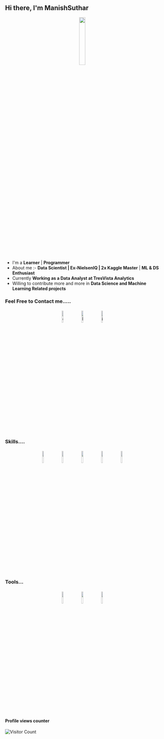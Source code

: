 ## Hi there, I'm ManishSuthar

<p align="center">
<img width="20%" src="https://img.icons8.com/ios-filled/96/000000/programming.png"/>
</p>


- I'm a **Learner** | **Programmer** 
- About me :- **Data Scientist | Ex-NielsenIQ | 2x Kaggle Master** | **ML & DS Enthusiast**
- Currently **Working as a Data Analyst at TresVista Analytics**
- Willing to contribute more and more in **Data Science and Machine Learning Related projects**


### Feel Free to Contact me.....

<p align="center">
	<a href="https://github.com/manishsuthar94"><img alt="github" width="10%" style="padding:5px" src="https://img.icons8.com/clouds/100/000000/github.png"/></a>
	<a href="https://www.linkedin.com/in/manish-suthar-8395b4311/"><img alt="linkedin" width="10%" style="padding:5px" src="https://img.icons8.com/clouds/100/000000/linkedin.png"/></a>
	<a href="https://www.instagram.com/_mnis_94/"><img alt="instagram" width="10%" style="padding:5px" src="https://img.icons8.com/clouds/100/000000/instagram.png"/></a>
</p>

### Skills....

<p align="center">
        <img width="10%" style="padding:5px" src="https://img.icons8.com/?size=100&id=20909&format=png&color=000000"/>
	 <img width="10%" style="padding:5px" src="https://img.icons8.com/?size=100&id=21278&format=png&color=000000"/>
	<img width="10%" style="padding:5px" src="https://img.icons8.com/?size=100&id=PndQWK6M1Hjo&format=png&color=000000"/>
	<img width="10%" style="padding:5px" src="https://img.icons8.com/color/144/000000/javascript.png"/>
	<img width="10%" style="padding:5px" src="https://img.icons8.com/color/144/000000/python.png"/>
	
</p>

### Tools...

<p align="center">
        <img width="10%" style="padding:5px" src="https://img.icons8.com/?size=100&id=AZOZNnY73haj&format=png&color=000000"/>
	 <img width="10%" style="padding:5px" src="https://img.icons8.com/?size=100&id=20906&format=png&color=000000"/>
	<img width="10%" style="padding:5px" src="https://img.icons8.com/?size=100&id=iFPHC1KfnoxC&format=png&color=000000"/>

	
</p>


#### Profile views counter
![Visitor Count](https://profile-counter.glitch.me/{manishsuthar94}/count.svg)
